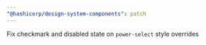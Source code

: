 ```yaml
---
"@hashicorp/design-system-components": patch
---
```


Fix checkmark and disabled state on `power-select` style overrides
